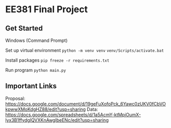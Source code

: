 # EE381 Final Project

## Get Started

Windows (Command Prompt)

Set up virtual environment
`python -m venv venv`
`venv/Scripts/activate.bat`

Install packages
`pip freeze -r requirements.txt`

Run program
`python main.py`

## Important Links

Proposal: https://docs.google.com/document/d/19geFuXofoPck_6Yawc0zUKV0fCbVOkpwwXMoKdgHZ88/edit?usp=sharing
Data: https://docs.google.com/spreadsheets/d/1a5AcmY-ktMpiOumX-lyx3B1ffydgIQVXKnAwgIbeENc/edit?usp=sharing